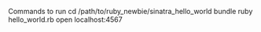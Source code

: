 Commands to run
    cd /path/to/ruby_newbie/sinatra_hello_world
    bundle
    ruby hello_world.rb
    open localhost:4567
